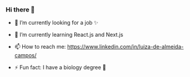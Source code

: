 ### Hi there 👋

- 🔭 I’m currently looking for a job ✨

- 🌱 I’m currently learning React.js and Next.js

- 📫 How to reach me: https://www.linkedin.com/in/luiza-de-almeida-campos/

- ⚡ Fun fact: I have a biology degree :microscope:
